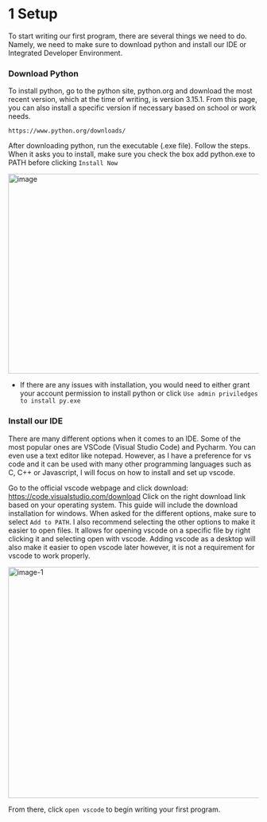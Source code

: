 # 1 Setup

To start writing our first program, there are several things we need to do. Namely, we need to make sure to download python and install our IDE or Integrated Developer Environment.

### Download Python
To install python, go to the python site, python.org and download the most recent version, which at the time of writing, is version 3.15.1. From this page, you can also install a specific version if necessary based on school or work needs.
```
https://www.python.org/downloads/
```
After downloading python, run the executable (.exe file). Follow the steps. When it asks you to install, make sure you check the box add python.exe to PATH before clicking `Install Now`

<img width="653" height="401" alt="image" src="https://github.com/user-attachments/assets/a2504dc1-a243-4f4d-9d1a-6cea633dcc47" />


- If there are any issues with installation, you would need to either grant your account permission to install python or click `Use admin priviledges to install py.exe`
### Install our IDE
There are many different options when it comes to an IDE. Some of the most popular ones are VSCode (Visual Studio Code) and Pycharm. You can even use a text editor like notepad. However, as I have a preference for vs code and it can be used with many other programming languages such as C, C++ or Javascript, I will focus on how to install and set up vscode.

Go to the official vscode webpage and click download: https://code.visualstudio.com/download
Click on the right download link based on your operating system. This guide will include the download installation for windows.
When asked for the different options, make sure to select `Add to PATH`. I also recommend selecting the other options to make it easier to open files. It allows for opening vscode on a specific file by right clicking it and selecting open with vscode. Adding vscode as a desktop will also make it easier to open vscode later however, it is not a requirement for vscode to work properly.

<img width="596" height="464" alt="image-1" src="https://github.com/user-attachments/assets/87559f7f-0b62-4d79-81b7-80acbe857c39" />


From there, click `open vscode` to begin writing your first program.
